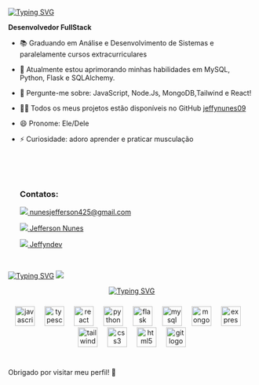 
[![Typing SVG](https://readme-typing-svg.demolab.com?font=Fira+Code&weight=600&size=30&pause=1000&color=1F6D90&width=435&lines=Ola+Sou+Jefferson+Nunes)](https://git.io/typing-svg)


  **Desenvolvedor FullStack**
  
- 📚 Graduando em Análise e Desenvolvimento de Sistemas e paralelamente cursos extracurriculares
- 🌱 Atualmente estou aprimorando minhas habilidades em MySQL, Python, Flask e SQLAlchemy.
- 💬 Pergunte-me sobre: JavaScript, Node.Js, MongoDB,Tailwind e React!
- 👩‍💻 Todos os meus projetos estão disponíveis no GitHub <a href="https://github.com/jeffynunes09?tab=repositories" target="_blank" > jeffynunes09</a>
- 😄 Pronome: Ele/Dele
- ⚡ Curiosidade: adoro aprender e praticar musculação
   <br>
  <br>
   
  </div>
  <br>
  <br>
  <h3> Contatos: </h3>
  
  <a href="mailto:nunesjefferson425@gmail.com"> <img src="https://img.shields.io/badge/Gmail-D14836?style=for-the-badge&logo=gmail&logoColor=white"/> </a> 
   [nunesjefferson425@gmail.com](mailto:nunesjefferson425@gmail.com)

  <a href="www.linkedin.com/in/jefferson-nunes-da-silva-dev/" target="_blank"> <img src="https://img.shields.io/badge/LinkedIn-0077B5?style=for-the-badge&logo=linkedin&logoColor=white"/> </a> 
   [Jefferson Nunes](www.linkedin.com/in/jefferson-nunes-da-silva-dev)

  <a href="[https://www.linkedin.com/in/carolina-dornas/](https://www.instagram.com/jeffyndev/)" target="_blank"> <img src="https://img.shields.io/badge/instagram-8134af?style=for-the-badge&logo=instagram&logoColor=white%22"> </a> 
   [Jeffyndev](https://www.instagram.com/jeffyndev/)

  <br>
<a href="https://git.io/typing-svg"><img src="https://readme-typing-svg.demolab.com?font=Fira+Code&weight=600&size=30&pause=1000&color=1F6D90&width=435&lines=Veja+meu+Portf%C3%B3lio%3A" alt="Typing SVG" /></a>
  <a href="https://git.io/typing-svg"><img src="https://github.com/jeffynunes09/fot/blob/main/WhatsApp%20Image%202024-07-21%20at%2012.59.56.jpeg?raw=true" /></a>
 
  <div align="center">

 
  
    
 [![Typing SVG](https://readme-typing-svg.demolab.com?font=Fira+Code&weight=600&size=30&pause=1000&color=1F6D90&width=435&lines=Tecnologias+que+uso+%3A)](https://git.io/typing-svg)

###

<div align="CENTER">
  <img src="https://cdn.jsdelivr.net/gh/devicons/devicon/icons/javascript/javascript-original.svg" height="40" alt="javascript logo"  />
  <img width="12" />
  <img src="https://cdn.jsdelivr.net/gh/devicons/devicon/icons/typescript/typescript-original.svg" height="40" alt="typescript logo"  />
  <img width="12" />
  <img src="https://cdn.jsdelivr.net/gh/devicons/devicon/icons/react/react-original.svg" height="40" alt="react logo"  />
  <img width="12" />
  <img src="https://cdn.jsdelivr.net/gh/devicons/devicon/icons/python/python-original.svg" height="40" alt="python logo"  />
  <img width="12" />
  <img src="https://cdn.jsdelivr.net/gh/devicons/devicon/icons/flask/flask-original.svg" height="40" alt="flask logo"  />
  <img width="12" />
  <img src="https://cdn.jsdelivr.net/gh/devicons/devicon/icons/mysql/mysql-original.svg" height="40" alt="mysql logo"  />
  <img width="12" />
  <img src="https://cdn.jsdelivr.net/gh/devicons/devicon/icons/mongodb/mongodb-original.svg" height="40" alt="mongodb logo"  />
  <img width="12" />
  <img src="https://cdn.jsdelivr.net/gh/devicons/devicon/icons/express/express-original.svg" height="40" alt="express logo"  />
  <img width="12" />
  <img src="https://cdn.jsdelivr.net/gh/devicons/devicon/icons/tailwindcss/tailwindcss-original-wordmark.svg" height="40" alt="tailwindcss logo"  />
  <img width="12" />
  <img src="https://cdn.jsdelivr.net/gh/devicons/devicon/icons/css3/css3-original.svg" height="40" alt="css3 logo"  />
  <img width="12" />
  <img src="https://cdn.jsdelivr.net/gh/devicons/devicon/icons/html5/html5-original.svg" height="40" alt="html5 logo"  />
  <img width="12" />
  <img src="https://cdn.jsdelivr.net/gh/devicons/devicon/icons/git/git-original.svg" height="40" alt="git logo"  />
</div>

###
  
 
  
  </div>

  <br>
Obrigado por visitar meu perfil! 🚀
